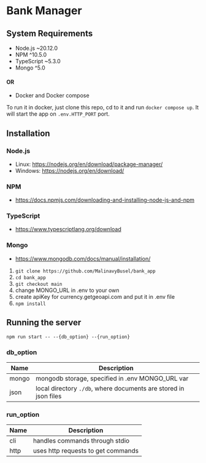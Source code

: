 # Bank Manager 

## System Requirements

- Node.js ~20.12.0
- NPM ^10.5.0
- TypeScript ~5.3.0
- Mongo ^5.0

#### OR

- Docker and Docker compose

To run it in docker, just clone this repo, cd to it and run `docker compose up`. It will start the app on `.env.HTTP_PORT` port.

## Installation

### Node.js

- Linux: https://nodejs.org/en/download/package-manager/
- Windows: https://nodejs.org/en/download/

### NPM 

- https://docs.npmjs.com/downloading-and-installing-node-js-and-npm

### TypeScript

- https://www.typescriptlang.org/download

### Mongo

- https://www.mongodb.com/docs/manual/installation/

1. `git clone https://github.com/MalinavyBusel/bank_app`
1. `cd bank_app`
1. `git checkout main`
1. change MONGO_URL in .env to your own
1. create apiKey for currency.getgeoapi.com and put it in .env file
1. `npm install`

## Running the server

`npm run start -- --{db_option} --{run_option}`
### db_option
| Name  | Description                                                      |
|-------|------------------------------------------------------------------|
| mongo | mongodb storage, specified in .env MONGO_URL var                 |
| json  | local directory `./db`, where documents are stored in json files |

### run_option
| Name | Description                        |
|------|------------------------------------|
| cli  | handles commands through stdio     |
| http | uses http requests to get commands |
